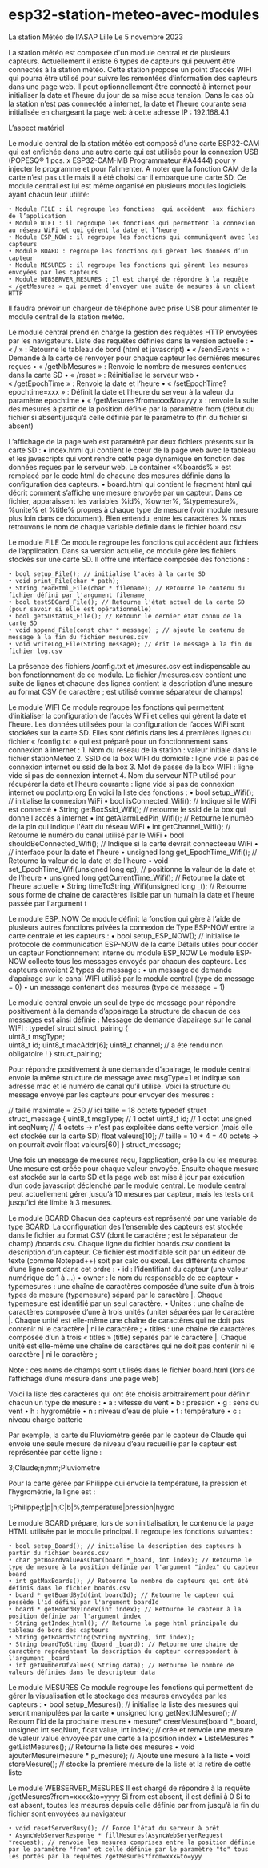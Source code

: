 # esp32-station-meteo-avec-modules
La station Météo de l'ASAP Lille
Le 5 novembre 2023

La station météo est composée d'un module central et de plusieurs capteurs. Actuellement il existe 6 types de capteurs qui peuvent être connectés à la station météo. Cette station propose un point d’accès WIFI qui pourra être utilisé pour suivre les remontées d’information des capteurs dans une page web. Il peut optionnellement être connecté à internet pour initialiser la date et l’heure du jour de sa mise sous tension. 
Dans le cas où la station n’est pas connectée à internet, la date et l’heure courante sera initialisée en chargeant la page web à cette adresse IP : 192.168.4.1

L’aspect matériel

Le module central de la station météo est composé d’une carte ESP32-CAM qui est enfichée dans une autre carte qui est utilisée pour la connexion USB (POPESQ® 1 pcs. x ESP32-CAM-MB Programmateur #A4444) pour y injecter le programme et pour l’alimenter. A noter que la fonction CAM de la carte n’est pas utile mais il a été choisi car il embarque une carte SD.
Ce module central est lui est même organisé en plusieurs modules logiciels ayant chacun leur utilité:

    • Module FILE : il regroupe les fonctions  qui accèdent  aux fichiers de l’application
    • Module WIFI : il regroupe les fonctions qui permettent la connexion au réseau WiFi et qui gérent la date et l’heure
    • Module ESP_NOW : il regroupe les fonctions qui communiquent avec les capteurs 
    • Module BOARD : regroupe les fonctions qui gèrent les données d’un capteur
    • Module MESURES : il regroupe les fonctions qui gèrent les mesures envoyées par les capteurs
    • Module WEBSERVER_MESURES : Il est chargé de répondre à la requête « /getMesures » qui permet d’envoyer une suite de mesures à un client HTTP
      
Il faudra prévoir un chargeur de téléphone avec prise USB pour alimenter le module central de la station météo.

Le module central prend en charge la gestion des requêtes HTTP envoyées par les navigateurs. 
Liste des requêtes définies dans la version actuelle :
    • « / » : Retourne le tableau de bord (html  et javascript) 
    • « /sendEvents » : Demande à la carte de renvoyer pour chaque capteur les dernières mesures reçues
    • « /getNbMesures » : Renvoie le nombre de mesures contenues dans la carte SD
    • « /reset » : Réinitialise le serveur web
    • « /getEpochTime » : Renvoie la date et l’heure 
    • « /setEpochTime?epochtime=xxx » : Définit la date et l’heure du serveur à la valeur du paramètre epochtime
    • « /getMesures?from=xxx&to=yyy » : renvoie la suite des mesures à partir de la position définie par la paramètre from (début du fichier si absent)jusqu’à celle définie par le paramètre to (fin du fichier si absent)
      

  

L’affichage de la page web est paramétré par deux fichiers présents sur la carte SD :
    • index.html qui contient le cœur de la page web avec le tableau et les javascripts qui vont rendre cette page dynamique en fonction des données reçues par le serveur web. Le container «%boards% » est remplacé par le code html de chacune des mesures définie dans la configuration des capteurs.
    • board.html qui contient le fragment html qui décrit comment s’affiche une mesure envoyée par un capteur.  Dans ce fichier, apparaissent les variables %id%, %owner%, %typemesure%, %unite% et %title% propres à chaque type de mesure (voir module mesure plus loin dans ce document). Bien entendu, entre les caractères % nous retrouvons le nom de chaque variable définie dans le fichier board.csv

Le module FILE 
Ce module regroupe les fonctions  qui accèdent  aux fichiers de l’application. Dans sa version actuelle, ce module gère les fichiers stockés sur une carte SD.
Il offre une interface composée des fonctions :

    • bool setup_File(); // initialise l'acès à la carte SD
    • void print_File(char * path); 
    • String readHtml_File(char * filename); // Retourne le contenu du fichier défini par l'argument filename
    • bool testSDCard_File(); // Retourne l'état actuel de la carte SD (pour savoir si elle est opérationnelle)
    • bool getSDstatus_File(); // Retounr le dernier état connu de la carte SD
    • void append_File(const char * message) ; // ajoute le contenu de message à la fin du fichier mesures.csv
    • void writeLog_File(String message); // érit le message à la fin du fichier log.csv

La présence des fichiers /config.txt et /mesures.csv est indispensable au bon fonctionnement de ce module. 
Le fichier /mesures.csv contient une suite de lignes et chacune des lignes contient la description d’une mesure au format CSV (le caractère ; est utilisé comme séparateur de champs)



Le module WIFI
Ce module regroupe les fonctions qui permettent d’initialiser la configuration de l’accès WiFi et celles qui gèrent la date et l’heure. Les données utilisées pour la configuration de l’accès WiFi sont stockées sur la carte SD. 
Elles sont définis dans les 4 premières lignes du fichier « /config.txt » qui est préparé pour un fonctionnement sans connexion à internet :
    1. Nom du réseau de la station : valeur initiale dans le fichier stationMeteo 
    2. SSID de la box WIFI du domicile : ligne vide si pas de connexion internet ou ssid de la box
    3. Mot de passe de la box WIFI :  ligne vide si pas de connexion internet
    4. Nom du serveur NTP utilisé pour récupérer la date et l’heure courante :  ligne vide si pas de connexion internet ou pool.ntp.org
En voici la liste des fonctions :
    • bool setup_Wifi(); // initialise la connexion WiFi
    • bool isConnected_Wifi(); // Indique si le WiFi est connecté
    • String getBoxSsid_Wifi(); // retourne le ssid de la box qui donne l'accès à internet
    • int getAlarmLedPin_Wifi(); // Retourne le numéo de la pin qui indique l'éatt du réseau WiFi
    • int getChannel_Wifi(); // Retourne le numéro du canal utilisé par le WiFi
    • bool shouldBeConnected_Wifi(); // Indique si la carte devrait connectéeau WiFi
    • // interface pour la date et l'heure
    • unsigned long get_EpochTime_Wifi(); // Retourne la valeur de la date et de l'heure
    • void set_EpochTime_Wifi(unsigned long ep); // positionne la valeur de la date et de l'heure
    • unsigned long getCurrentTime_Wifi(); // Retourne la date et l'heure actuelle 
    • String timeToString_Wifi(unsigned long _t); // Retourne sous forme de chaine de caractères lisible par un humain la date et l'heure passée par l'argument t

Le  module ESP_NOW
Ce module définit la fonction qui gère  à l’aide de plusieurs autres fonctions privées la connexion de Type ESP-NOW entre la carte centrale et les capteurs :
    • bool setup_ESP_NOW(); // initialise le protocole de communication ESP-NOW de la carte 
Détails utiles pour coder un capteur 
Fonctionnement interne du module ESP_NOW 
Le  module ESP-NOW collecte tous les messages envoyés par chacun des capteurs. 
Les capteurs envoient 2 types de message :
    • un message de demande d’apairage sur le canal WIFI utilisé par le module central (type de message = 0)
    • un message contenant des mesures (type de message = 1)

Le module central envoie un seul de type de message pour répondre positivement à la demande d’appairage 
La structure de chacun de ces messages est ainsi définie :
Message de demande d’apairage sur le canal WIFI :
typedef struct struct_pairing {       
    uint8_t msgType;  
    uint8_t id;
    uint8_t macAddr[6];
    uint8_t channel; // a été rendu non obligatoire !
} struct_pairing;

Pour répondre positivement à une demande d’apairage, le module central envoie la même structure de message avec msgType=1 et indique son adresse mac et le numéro de canal qu’il utilise.
Voici la structure du message envoyé par les capteurs pour envoyer des mesures :

// taille maximale = 250
// ici taille = 18 octets
typedef struct struct_message {
  uint8_t msgType; // 1 octet
  uint8_t id; // 1 octet
  unsigned int seqNum; // 4 octets → n’est pas exploitée dans cette version (mais elle est stockée sur la carte SD)
  float valeurs[10]; // taille = 10 * 4 = 40 octets  -> on pourrait avoir float valeurs[60]
} struct_message;

Une fois un message de mesures reçu, l’application, crée la ou les mesures. Une mesure est créée pour chaque valeur envoyée.
Ensuite chaque mesure est stockée sur la carte SD et la page web est mise à jour par exécution d’un code javascript déclenché par le module central.
Le module central peut actuellement gérer jusqu’à 10 mesures par capteur, mais les tests ont jusqu’ici été limité à 3 mesures.


Le module BOARD 
Chacun des capteurs est représenté par une variable de type BOARD. La configuration des l’ensemble des capteurs est stockée dans le fichier au format CSV (dont le caractère ; est le séparateur de champ) /boards.csv.
Chaque ligne du fichier boards.csv contient la description d’un capteur. Ce fichier est modifiable soit par un éditeur de texte (comme Notepad++) soit par calc ou excel. Les différents champs d’une ligne sont dans cet ordre :
    • id : l’identifiant du capteur (une valeur numérique de 1 à …)
    • owner : le nom du responsable de ce capteur
    • typemesures : une chaîne de caractères composée d’une suite d’un à trois types de mesure (typemesure) séparé par le caractère |. Chaque typemesure est identifié par un seul caractère. 
    • Unites : une chaîne de caractères composée d’une à trois unités (unite) séparées par le caractère |. Chaque unité est elle-même une chaîne de caractères qui ne doit pas contenir ni le caractère | ni le caractère ;
    • titles : une chaîne de caractères composée d’un à trois « titles » (title) séparés par le caractère |. Chaque unité est elle-même une chaîne de caractères qui ne doit pas contenir ni le caractère | ni le caractère ;

Note : ces noms de champs sont utilisés dans le fichier board.html (lors de l’affichage d’une mesure dans une page web)

Voici la liste des caractères qui ont été choisis arbitrairement pour définir chacun un type de mesure :
    • a : vitesse du vent
    • b : pression
    • g : sens du vent
    • h : hygrométrie
    • n : niveau d’eau de pluie
    • t : température
    • c : niveau charge batterie

Par exemple, la carte du Pluviomètre gérée par le capteur de Claude qui envoie une seule mesure de niveau d’eau recueillie par le capteur est représentée par cette ligne :

3;Claude;n;mm;Pluviometre

Pour la carte gérée par Philippe qui envoie la température, la pression et l’hygrométrie, la ligne est :

1;Philippe;t|p|h;C|b|%;temperature|pression|hygro

Le module BOARD prépare, lors de son initialisation, le contenu de la page HTML utilisée par le module principal. 
Il regroupe les fonctions suivantes :

    • bool setup_Board(); // initialise la description des capteurs à partir du fichier boards.csv
    • char getBoardValueAsChar(board *_board, int index); // Retourne le type de mesure à la position définie par l'argument "index" du capteur board
    • int getMaxBoards(); // Retourne le nombre de capteurs qui ont été définis dans le fichier boards.csv
    • board * getBoardById(int boardId); // Retourne le capteur qui possède l'id défini par l'argument boardId
    • board * getBoardByIndex(int index); // Retourne le capteur à la position définie par l'argument index
    • String getIndex_html(); // Retourne la page html principale du tableau de bors des capteurs 
    • String getBoardString(String myString, int index); 
    • String boardToString (board _board); // Retourne une chaine de caractère représentant la description du capteur correspondant à l'argument _board
    • int getNumberOfValues( String data); // Retourne le nombre de valeurs définies dans le descripteur data 

Le module MESURES
Ce module regroupe les fonctions qui permettent de gérer la visualisation et le stockage des mesures envoyées par les capteurs :
    • bool setup_Mesures(); // initialise la liste des mesures qui seront manipulées par la carte
    • unsigned long getNextIdMesure(); // Retourn l'id de la prochaine mesure
    • mesure* creerMesure(board *_board, unsigned int seqNum, float value, int index); // crée et renvoie une mesure de valeur value envoyée par une carte à la position index 
    • ListeMesures * getListMesures(); // Retourne la liste des mesures
    • void ajouterMesure(mesure * p_mesure); // Ajoute une mesure à la liste
    • void storeMesure(); // stocke la première mesure de la liste et la retire de cette liste

Le module WEBSERVER_MESURES
Il est chargé de répondre à la requête /getMesures?from=xxxx&to=yyyy
Si from est absent, il est défini à 0
Si to est absent, toutes les mesures depuis celle définie par from jusqu’à la fin du fichier sont envoyées au navigateur

    • void resetServerBusy(); // Force l'état du serveur à prêt
    • AsyncWebServerResponse * fillMesures(AsyncWebServerRequest *request); // renvoie les mesures comprises entre la position définie par le paramètre "from" et celle définie par le paramètre "to" tous les portés par la requêtes /getMesures?from=xxx&to=yyy
      




